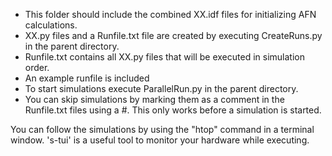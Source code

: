 
- This folder should include the combined XX.idf files for initializing AFN calculations.
- XX.py files and a Runfile.txt file are created by executing CreateRuns.py in the parent directory.
- Runfile.txt contains all XX.py files that will be executed in simulation order.
- An example runfile is included
- To start simulations execute ParallelRun.py in the parent directory.
- You can skip simulations by marking them as a comment in the Runfile.txt files using a #. This only works before a simulation is started.

You can follow the simulations by using the "htop" command in a terminal window.
's-tui' is a useful tool to monitor your hardware while executing.

